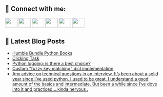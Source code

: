 ## 🔎 Connect with me:
[<img height="32" width="40" src="https://cdn.jsdelivr.net/npm/simple-icons@v5/icons/telegram.svg" />](https://t.me/bullbesh)
[<img height="32" width="40" src="https://cdn.jsdelivr.net/npm/simple-icons@v5/icons/vk.svg" />](https://vk.com/bullbesh)
[<img height="32" width="40" src="https://cdn.jsdelivr.net/npm/simple-icons@v5/icons/twitter.svg" />](https://twitter.com/bullbesh1)
[<img height="32" width="40" src="https://cdn.jsdelivr.net/npm/simple-icons@v5/icons/instagram.svg" />](https://www.instagram.com/bullbesh)
[<img height="32" width="40" src="https://cdn.jsdelivr.net/npm/simple-icons@v5/icons/reddit.svg" />](https://www.reddit.com/user/bullbesh)
[<img height="32" width="40" src="https://cdn.jsdelivr.net/npm/simple-icons@v5/icons/youtube.svg" />](https://www.youtube.com/channel/UCtfjRs6uzgq5mfm8S06WTcg)

## 📕 Latest Blog Posts
<!-- BLOG-POST-LIST:START -->
- [Humble Bundle Python Books](https://www.reddit.com/r/Python/comments/uk76n2/humble_bundle_python_books/)
- [Clicking Task](https://www.reddit.com/r/Python/comments/uk6k3v/clicking_task/)
- [Python logging: is there a best choice?](https://www.reddit.com/r/Python/comments/uk5c49/python_logging_is_there_a_best_choice/)
- [Custom &quot;fuzzy key matching&quot; dict implementation](https://www.reddit.com/r/Python/comments/uk2xau/custom_fuzzy_key_matching_dict_implementation/)
- [Any advice on technical questions in an interview. It’s been about a solid year since I’ve used python. I used to be great. I understand a good amount of the basics and intermediate. But been a while since I’ve dove into it and practiced….kinda nervous .](https://www.reddit.com/r/Python/comments/uk2x8c/any_advice_on_technical_questions_in_an_interview/)
<!-- BLOG-POST-LIST:END -->
